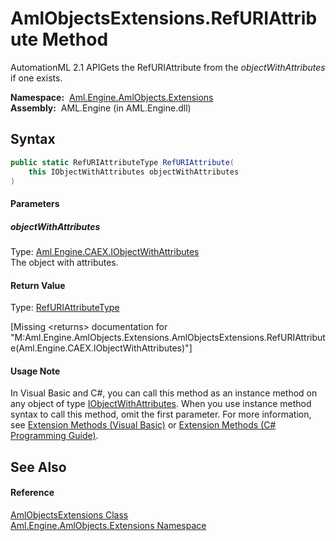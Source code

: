 AmlObjectsExtensions.RefURIAttribute Method
===========================================
AutomationML 2.1 APIGets the RefURIAttribute from the *objectWithAttributes* if one exists.

  **Namespace:**  [Aml.Engine.AmlObjects.Extensions][1]  
  **Assembly:**  AML.Engine (in AML.Engine.dll)

Syntax
------

```csharp
public static RefURIAttributeType RefURIAttribute(
	this IObjectWithAttributes objectWithAttributes
)
```

#### Parameters

##### *objectWithAttributes*
Type: [Aml.Engine.CAEX.IObjectWithAttributes][2]  
The object with attributes.

#### Return Value
Type: [RefURIAttributeType][3]  

[Missing &lt;returns> documentation for "M:Aml.Engine.AmlObjects.Extensions.AmlObjectsExtensions.RefURIAttribute(Aml.Engine.CAEX.IObjectWithAttributes)"]

#### Usage Note
In Visual Basic and C#, you can call this method as an instance method on any object of type [IObjectWithAttributes][2]. When you use instance method syntax to call this method, omit the first parameter. For more information, see [Extension Methods (Visual Basic)][4] or [Extension Methods (C# Programming Guide)][5].

See Also
--------

#### Reference
[AmlObjectsExtensions Class][6]  
[Aml.Engine.AmlObjects.Extensions Namespace][1]  

[1]: ../README.md
[2]: ../../Aml.Engine.CAEX/IObjectWithAttributes/README.md
[3]: ../../Aml.Engine.AmlObjects/RefURIAttributeType/README.md
[4]: https://docs.microsoft.com/dotnet/visual-basic/programming-guide/language-features/procedures/extension-methods
[5]: https://docs.microsoft.com/dotnet/csharp/programming-guide/classes-and-structs/extension-methods
[6]: README.md
[7]: https://www.automationml.org
[8]: ../../icons/logoShade.png